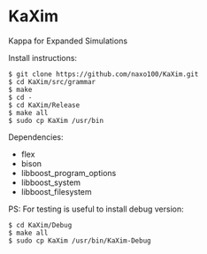 # KaXim
Kappa for Expanded Simulations

Install instructions:

``` [bash]
$ git clone https://github.com/naxo100/KaXim.git
$ cd KaXim/src/grammar
$ make
$ cd -
$ cd KaXim/Release
$ make all
$ sudo cp KaXim /usr/bin
```
Dependencies:
- flex
- bison
- libboost_program_options
- libboost_system
- libboost_filesystem

PS:
For testing is useful to install debug version:
``` [bash]
$ cd KaXim/Debug
$ make all
$ sudo cp KaXim /usr/bin/KaXim-Debug
```